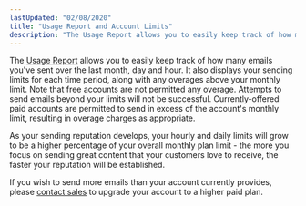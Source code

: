 ```yaml
---
lastUpdated: "02/08/2020"
title: "Usage Report and Account Limits"
description: "The Usage Report allows you to easily keep track of how many emails you've sent over the last month day and hour It also displays your sending limits for each time period along with any overages above your monthly limit Note that free accounts are not permitted any overage Attempts..."
---
```


The [Usage Report](https://app.sparkpost.com/account/usage) allows you to easily keep track of how many emails you've sent over the last month, day and hour. It also displays your sending limits for each time period, along with any overages above your monthly limit. Note that free accounts are not permitted any overage. Attempts to send emails beyond your limits will not be successful. Currently-offered paid accounts are permitted to send in excess of the account's monthly limit, resulting in overage charges as appropriate.

As your sending reputation develops, your hourly and daily limits will grow to be a higher percentage of your overall monthly plan limit - the more you focus on sending great content that your customers love to receive, the faster your reputation will be established.

If you wish to send more emails than your account currently provides, please [contact sales](https://www.sparkpost.com/sales/) to upgrade your account to a higher paid plan. 
